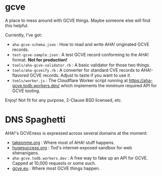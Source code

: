 # gcve

A place to mess around with GCVE things. Maybe someone else will find this helpful.

Currently, I've got:

  - `aha-gcve-schema.json` : How to read and write AHA! originated GCVE records.
  - `test-gcve-sample.json` : A test GCVE record conforming to the AHA! format. **Not for production!**
  - `tools/aha-gcve-validator.rb` : A basic validator for those two things.
  - `tools/aha-gcveify.rb` : A converter for standard CVE records to AHA!-flavored GCVE records. Adjust to taste if you want to use it.
  - `tools/worker.js` : The Cloudflare Worker script running at https://aha-gcve.todb.workers.dev/ which implements the minimum required API for GCVE tooling.

Enjoy! Not fit for any purpose, 2-Clause BSD licensed, etc.

# DNS Spaghetti

AHA!'s GCVEness is expressed across several domains at the moment:

- [takeonme.org](https://takeonme.org) : Where most of AHA! stuff happens.
- [hugesuccess.org](https://hugesuccess.org) : Tod's internet-exposed sandbox for web shenanigans.
- `aha-gcve.todb.workers.dev` : A free way to fake up an API for GCVE. Capped at 10,000 requests or some such.
- [gcve.eu](https://gcve.eu) : Where most GCVE things happen.
